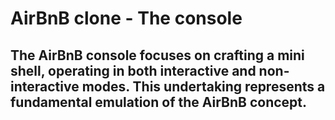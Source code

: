 # AirBnB clone - The console
## The AirBnB console focuses on crafting a mini shell, operating in both interactive and non-interactive modes. This undertaking represents a fundamental emulation of the AirBnB concept.

